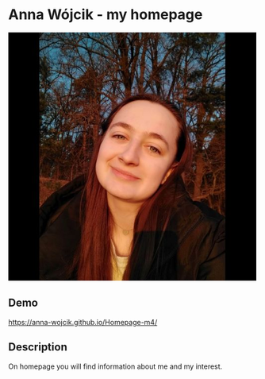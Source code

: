 # Anna Wójcik - my homepage  

![Anna](images/ania.jpg)

## Demo

https://anna-wojcik.github.io/Homepage-m4/

## Description 

On homepage you will find information about me and my interest.
